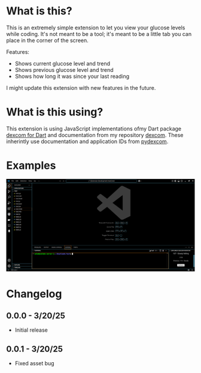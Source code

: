 # What is this?

This is an extremely simple extension to let you view your glucose levels while coding. It's not meant to be a tool; it's meant to be a little tab you can place in the corner of the screen.

Features:
- Shows current glucose level and trend
- Shows previous glucose level and trend
- Shows how long it was since your last reading

I might update this extension with new features in the future.

# What is this using?

This extension is using JavaScript implementations ofmy Dart package [dexcom for Dart](https://pub.dev/packages/dexcom) and documentation from my repository [dexcom](https://github.com/Calebh101/dexcom). These inherintly use documentation and application IDs from [pydexcom](https://github.com/gagebenne/pydexcom).

# Examples

![Example #1](https://raw.githubusercontent.com/Calebh101/dexcom-monitor-vscode/refs/heads/master/icons/example1.png)

# Changelog

## 0.0.0 - 3/20/25

- Initial release

## 0.0.1 - 3/20/25

- Fixed asset bug